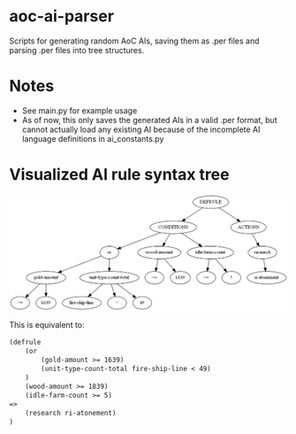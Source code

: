 # aoc-ai-parser
Scripts for generating random AoC AIs, saving them as .per files and parsing .per files into tree structures.

# Notes
* See main.py for example usage
* As of now, this only saves the generated AIs in a valid .per format, but cannot actually load any existing AI because of the incomplete AI language definitions in ai_constants.py

# Visualized AI rule syntax tree
![Visualized AI rule syntax tree](https://github.com/FLWL/aoc-ai-parser/blob/master/example/visualized_rule.png?raw=true)

This is equivalent to:
```
(defrule
	(or
		(gold-amount >= 1639)
		(unit-type-count-total fire-ship-line < 49)
	)
	(wood-amount >= 1839)
	(idle-farm-count >= 5)
=>
	(research ri-atonement)
)
```

